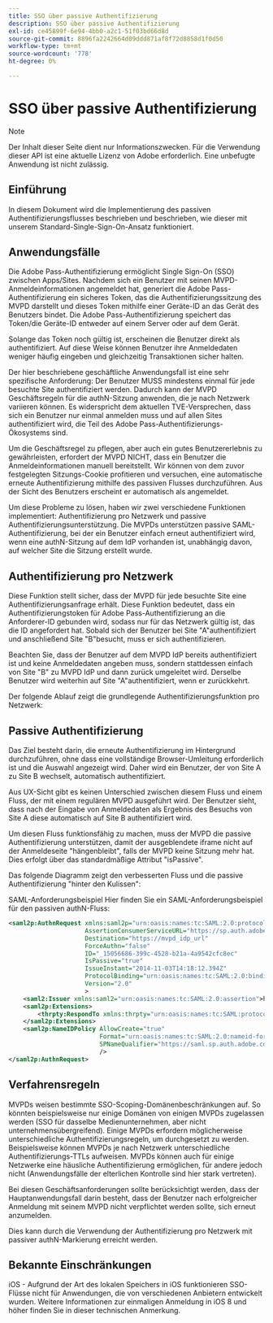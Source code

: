 ```yaml
---
title: SSO über passive Authentifizierung
description: SSO über passive Authentifizierung
exl-id: ce45899f-6e94-4bb0-a2c1-51f03bd66d8d
source-git-commit: 8896fa2242664d09ddd871af8f72d8858d1f0d50
workflow-type: tm+mt
source-wordcount: '778'
ht-degree: 0%

---
```


# SSO über passive Authentifizierung

>[!NOTE]
>
>Der Inhalt dieser Seite dient nur Informationszwecken. Für die Verwendung dieser API ist eine aktuelle Lizenz von Adobe erforderlich. Eine unbefugte Anwendung ist nicht zulässig.


## Einführung

In diesem Dokument wird die Implementierung des passiven Authentifizierungsflusses beschrieben und beschrieben, wie dieser mit unserem Standard-Single-Sign-On-Ansatz funktioniert.

## Anwendungsfälle

Die Adobe Pass-Authentifizierung ermöglicht Single Sign-On (SSO) zwischen Apps/Sites. Nachdem sich ein Benutzer mit seinen MVPD-Anmeldeinformationen angemeldet hat, generiert die Adobe Pass-Authentifizierung ein sicheres Token, das die Authentifizierungssitzung des MVPD darstellt und dieses Token mithilfe einer Geräte-ID an das Gerät des Benutzers bindet. Die Adobe Pass-Authentifizierung speichert das Token/die Geräte-ID entweder auf einem Server oder auf dem Gerät.

Solange das Token noch gültig ist, erscheinen die Benutzer direkt als authentifiziert. Auf diese Weise können Benutzer ihre Anmeldedaten weniger häufig eingeben und gleichzeitig Transaktionen sicher halten.



Der hier beschriebene geschäftliche Anwendungsfall ist eine sehr spezifische Anforderung: Der Benutzer MUSS mindestens einmal für jede besuchte Site authentifiziert werden. Dadurch kann der MVPD Geschäftsregeln für die authN-Sitzung anwenden, die je nach Netzwerk variieren können. Es widerspricht dem aktuellen TVE-Versprechen, dass sich ein Benutzer nur einmal anmelden muss und auf allen Sites authentifiziert wird, die Teil des Adobe Pass-Authentifizierungs-Ökosystems sind.



Um die Geschäftsregel zu pflegen, aber auch ein gutes Benutzererlebnis zu gewährleisten, erfordert der MVPD NICHT, dass ein Benutzer die Anmeldeinformationen manuell bereitstellt. Wir können von dem zuvor festgelegten Sitzungs-Cookie profitieren und versuchen, eine automatische erneute Authentifizierung mithilfe des passiven Flusses durchzuführen. Aus der Sicht des Benutzers erscheint er automatisch als angemeldet.



Um diese Probleme zu lösen, haben wir zwei verschiedene Funktionen implementiert: Authentifizierung pro Netzwerk und passive Authentifizierungsunterstützung. Die MVPDs unterstützen passive SAML-Authentifizierung, bei der ein Benutzer einfach erneut authentifiziert wird, wenn eine authN-Sitzung auf dem IdP vorhanden ist, unabhängig davon, auf welcher Site die Sitzung erstellt wurde.



## Authentifizierung pro Netzwerk

Diese Funktion stellt sicher, dass der MVPD für jede besuchte Site eine Authentifizierungsanfrage erhält. Diese Funktion bedeutet, dass ein Authentifizierungstoken für Adobe Pass-Authentifizierung an die Anforderer-ID gebunden wird, sodass nur für das Netzwerk gültig ist, das die ID angefordert hat. Sobald sich der Benutzer bei Site &quot;A&quot;authentifiziert und anschließend Site &quot;B&quot;besucht, muss er sich authentifizieren.



Beachten Sie, dass der Benutzer auf dem MVPD IdP bereits authentifiziert ist und keine Anmeldedaten angeben muss, sondern stattdessen einfach von Site &quot;B&quot; zu MVPD IdP und dann zurück umgeleitet wird. Derselbe Benutzer wird weiterhin auf Site &quot;A&quot;authentifiziert, wenn er zurückkehrt.



Der folgende Ablauf zeigt die grundlegende Authentifizierungsfunktion pro Netzwerk:





## Passive Authentifizierung

Das Ziel besteht darin, die erneute Authentifizierung im Hintergrund durchzuführen, ohne dass eine vollständige Browser-Umleitung erforderlich ist und die Auswahl angezeigt wird. Daher wird ein Benutzer, der von Site A zu Site B wechselt, automatisch authentifiziert.



Aus UX-Sicht gibt es keinen Unterschied zwischen diesem Fluss und einem Fluss, der mit einem regulären MVPD ausgeführt wird. Der Benutzer sieht, dass nach der Eingabe von Anmeldedaten als Ergebnis des Besuchs von Site A diese automatisch auf Site B authentifiziert wird.



Um diesen Fluss funktionsfähig zu machen, muss der MVPD die passive Authentifizierung unterstützen, damit der ausgeblendete iframe nicht auf der Anmeldeseite &quot;hängenbleibt&quot;, falls der MVPD keine Sitzung mehr hat. Dies erfolgt über das standardmäßige Attribut &quot;isPassive&quot;.



Das folgende Diagramm zeigt den verbesserten Fluss und die passive Authentifizierung &quot;hinter den Kulissen&quot;:





SAML-Anforderungsbeispiel
Hier finden Sie ein SAML-Anforderungsbeispiel für den passiven authN-Fluss:


```xml
<saml2p:AuthnRequest xmlns:saml2p="urn:oasis:names:tc:SAML:2.0:protocol"
                     AssertionConsumerServiceURL="https://sp.auth.adobe.com/sp/saml/SAMLAssertionConsumer"
                     Destination="https://mvpd_idp_url"
                     ForceAuthn="false"
                     ID="_15056686-399c-4528-b21a-4a9542cfc8ec"
                     IsPassive="true"
                     IssueInstant="2014-11-03T14:18:12.394Z"
                     ProtocolBinding="urn:oasis:names:tc:SAML:2.0:bindings:HTTP-POST"
                     Version="2.0"
                     >
    <saml2:Issuer xmlns:saml2="urn:oasis:names:tc:SAML:2.0:assertion">https://saml.sp.auth.adobe.com </saml2:Issuer>
    <saml2p:Extensions>
        <thrpty:RespondTo xmlns:thrpty="urn:oasis:names:tc:SAML:protocol:ext:third-party">https://saml.sp.auth.adobe.com</thrpty:RespondTo>
    </saml2p:Extensions>
    <saml2p:NameIDPolicy AllowCreate="true"
                         Format="urn:oasis:names:tc:SAML:2.0:nameid-format:transient"
                         SPNameQualifier="https://saml.sp.auth.adobe.com"
                         />
</saml2p:AuthnRequest>
```

## Verfahrensregeln

MVPDs weisen bestimmte SSO-Scoping-Domänenbeschränkungen auf. So könnten beispielsweise nur einige Domänen von einigen MVPDs zugelassen werden (SSO für dasselbe Medienunternehmen, aber nicht unternehmensübergreifend).
Einige MVPDs erfordern möglicherweise unterschiedliche Authentifizierungsregeln, um durchgesetzt zu werden. Beispielsweise können MVPDs je nach Netzwerk unterschiedliche Authentifizierungs-TTLs aufweisen. MVPDs können auch für einige Netzwerke eine häusliche Authentifizierung ermöglichen, für andere jedoch nicht (Anwendungsfälle der elterlichen Kontrolle sind hier stark vertreten).


Bei diesen Geschäftsanforderungen sollte berücksichtigt werden, dass der Hauptanwendungsfall darin besteht, dass der Benutzer nach erfolgreicher Anmeldung mit seinem MVPD nicht verpflichtet werden sollte, sich erneut anzumelden.

Dies kann durch die Verwendung der Authentifizierung pro Netzwerk mit passiver authN-Markierung erreicht werden.



## Bekannte Einschränkungen

iOS - Aufgrund der Art des lokalen Speichers in iOS funktionieren SSO-Flüsse nicht für Anwendungen, die von verschiedenen Anbietern entwickelt wurden. Weitere Informationen zur einmaligen Anmeldung in iOS 8 und höher finden Sie in dieser technischen Anmerkung.


<!--
>[!RELATEDINFORMATION]
>* Single Sign-On on iOS
>* SSO on iOS when using the Adobe Pass Authentication Access Enabler
-->
